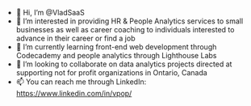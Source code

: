 - 👋 Hi, I’m @VladSaaS
- 👀 I’m interested in providing HR & People Analytics services to small businesses as well as career coaching to individuals interested to advance in their career or find a job
- 🌱 I’m currently learning front-end web development through Codecademy and people analytics through Lighthouse Labs
- 💞️ I’m looking to collaborate on data analytics projects directed at supporting not for profit organizations in Ontario, Canada
- 📫 You can reach me through LinkedIn: https://www.linkedin.com/in/vpop/

<!---
VladSaaS/VladSaaS is a ✨ special ✨ repository because its `README.md` (this file) appears on your GitHub profile.
You can click the Preview link to take a look at your changes.
--->
